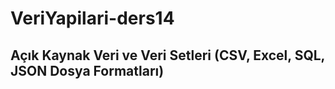 # VeriYapilari-ders14

## Açık Kaynak Veri ve Veri Setleri (CSV, Excel, SQL, JSON Dosya Formatları)
